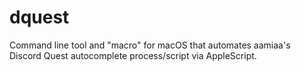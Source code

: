 # dquest
Command line tool and "macro" for macOS that automates aamiaa's Discord Quest autocomplete process/script via AppleScript.
